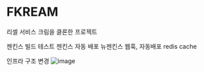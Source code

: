 # FKREAM
리셀 서비스 크림을 클론한 프로젝트

젠킨스 빌드 테스트
젠킨스 자동 배포 
뉴젠킨스 웹훅, 자동배포 
redis cache

인프라 구조 변경
![image](https://github.com/f-lab-edu/FKREAM/assets/79684851/ede95562-3fae-46f9-9c9f-939d7573261f)

